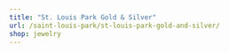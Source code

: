 ```yaml
---
title: "St. Louis Park Gold & Silver"
url: /saint-louis-park/st-louis-park-gold-and-silver/
shop: jewelry
---
```

